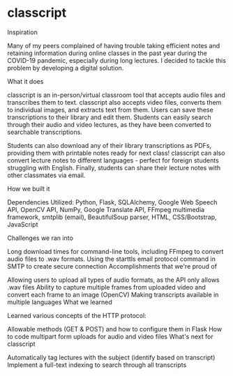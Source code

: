 # classcript

Inspiration

Many of my peers complained of having trouble taking efficient notes and retaining information during online classes in the past year during the COVID-19 pandemic, especially during long lectures. I decided to tackle this problem by developing a digital solution.

What it does

classcript is an in-person/virtual classroom tool that accepts audio files and transcribes them to text. classcript also accepts video files, converts them to individual images, and extracts text from them. Users can save these transcriptions to their library and edit them. Students can easily search through their audio and video lectures, as they have been converted to searchable transcriptions.

Students can also download any of their library transcriptions as PDFs, providing them with printable notes ready for next class! classcript can also convert lecture notes to different languages - perfect for foreign students struggling with English. Finally, students can share their lecture notes with other classmates via email.

How we built it

Dependencies Utilized: Python, Flask, SQLAlchemy, Google Web Speech API, OpenCV API, NumPy, Google Translate API, FFmpeg multimedia framework, smtplib (email), BeautifulSoup parser, HTML, CSS/Bootstrap, JavaScript

Challenges we ran into

Long download times for command-line tools, including FFmpeg to convert audio files to .wav formats.
Using the starttls email protocol command in SMTP to create secure connection
Accomplishments that we're proud of

Allowing users to upload all types of audio formats, as the API only allows .wav files
Ability to capture multiple frames from uploaded video and convert each frame to an image (OpenCV)
Making transcripts available in multiple languages
What we learned

Learned various concepts of the HTTP protocol:

Allowable methods (GET & POST) and how to configure them in Flask
How to code multipart form uploads for audio and video files
What's next for classcript

Automatically tag lectures with the subject (identify based on transcript)
Implement a full-text indexing to search through all transcripts
